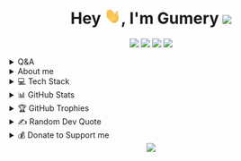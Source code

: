 <p align="center">
  <h1 align="center"> Hey <img src="https://github.com/elhakimyasya/elhakimyasya/blob/master/assets/Hi.gif" width="29" height="29" />, I'm Gumery <img src="https://komarev.com/ghpvc/?username=gunnery34&label=Visitors+Count&color=brightgreen" /> </h1>
</p>
<p align="center">
  <a href="https://facebook.com/anievo.idn/"><img src="https://img.shields.io/badge/Facebook-%231877F2.svg?logo=Facebook&logoColor=white"></a>
  <a href="https://instagram.com/anievo.id/"><img src="https://img.shields.io/badge/Instagram-%23E4405F.svg?logo=Instagram&logoColor=white"></a>
  <a href="https://pinterest.com/anievoid/"><img src="https://img.shields.io/badge/Pinterest-%23E60023.svg?logo=Pinterest&logoColor=white"></a>
  <a href="https://twitter.com/AniEvoID/"><img src="https://img.shields.io/badge/Twitter-%231DA1F2.svg?logo=Twitter&logoColor=white"></a>
</p>


<details>
  <summary>Q&A</summary>
  <div align="center">
  
  Q | A
  --- | --- 
  **Favorite Theme**  | `Dark Mode: Monokai`
  **Editor**  | `Visual Studio Code`
  **Platforms I develop for** | `Web`
  **My Favorite Languages**  | `PHP, JS, Go, Dart`
  **My Favorite Framework**  | `Laravel, Codeigniter, Node.js, Svelte.js, Vue.js, Revel, Flutter`
  </div>
</details>


<details>
  <summary>About me</summary>
  <div align="center">
    🌱 I’m currently learning Web Development<br /><br />Previously, I worked for one of the Real Estate Companies in Indonesia and and Manufacture Companies in Indonesia. I always try and keep learning about new technologies because I want to know and curious about technology renewal.<br /><br />I am always passionate in working on any Project that I know will definitely help and impact the users of the program that I create. I also often make project simple because I want to know whether the program that I will create has a big impact in society or not.<br /><br />With great opportunities in technology makes me more excited in learning new things.
  </div>
</details>


<details>
  <summary>💻 Tech Stack</summary>
  <div align="center">
    <img src="https://img.shields.io/badge/dart-%230175C2.svg?style=for-the-badge&logo=dart&logoColor=white"> <img src="https://img.shields.io/badge/html5-%23E34F26.svg?style=for-the-badge&logo=html5&logoColor=white"> <img src="https://img.shields.io/badge/javascript-%23323330.svg?style=for-the-badge&logo=javascript&logoColor=%23F7DF1E"> <img src="https://img.shields.io/badge/php-%23777BB4.svg?style=for-the-badge&logo=php&logoColor=white"> <img src="https://img.shields.io/badge/DigitalOcean-%230167ff.svg?style=for-the-badge&logo=digitalOcean&logoColor=white"> <img src="https://img.shields.io/badge/vercel-%23000000.svg?style=for-the-badge&logo=vercel&logoColor=white"> <img src="https://img.shields.io/badge/Cloudflare-F38020?style=for-the-badge&logo=Cloudflare&logoColor=whit"> <img src="https://img.shields.io/badge/bootstrap-%23563D7C.svg?style=for-the-badge&logo=bootstrap&logoColor=white"> <img src="https://img.shields.io/badge/chart.js-F5788D.svg?style=for-the-badge&logo=chart.js&logoColor=white"> <img src="https://img.shields.io/badge/CodeIgniter-%23EF4223.svg?style=for-the-badge&logo=codeIgniter&logoColor=white"> <img src="https://img.shields.io/badge/Flutter-%2302569B.svg?style=for-the-badge&logo=Flutter&logoColor=white"> <img src="https://img.shields.io/badge/Gatsby-%23663399.svg?style=for-the-badge&logo=gatsby&logoColor=white"> <img src="https://img.shields.io/badge/jquery-%230769AD.svg?style=for-the-badge&logo=jquery&logoColor=white"> <img src="https://img.shields.io/badge/laravel-%23FF2D20.svg?style=for-the-badge&logo=laravel&logoColor=white"> <img src="https://img.shields.io/badge/JWT-black?style=for-the-badge&logo=JSON%20web%20tokens"> <img src="https://img.shields.io/badge/NPM-%23000000.svg?style=for-the-badge&logo=npm&logoColor=white"> <img src="https://img.shields.io/badge/node.js-6DA55F?style=for-the-badge&logo=node.js&logoColor=white"> <img src="https://img.shields.io/badge/vuejs-%2335495e.svg?style=for-the-badge&logo=vuedotjs&logoColor=%234FC08D"> <img src="https://img.shields.io/badge/tailwindcss-%2338B2AC.svg?style=for-the-badge&logo=tailwind-css&logoColor=white"> <img src="https://img.shields.io/badge/svelte-%23f1413d.svg?style=for-the-badge&logo=svelte&logoColor=white"> <img src="https://img.shields.io/badge/yarn-%232C8EBB.svg?style=for-the-badge&logo=yarn&logoColor=white"> <img src="https://img.shields.io/badge/apache-%23D42029.svg?style=for-the-badge&logo=apache&logoColor=white"> <img src="https://img.shields.io/badge/nginx-%23009639.svg?style=for-the-badge&logo=nginx&logoColor=white"> <img src="https://img.shields.io/badge/cassandra-%231287B1.svg?style=for-the-badge&logo=apache-cassandra&logoColor=white"> <img src="https://img.shields.io/badge/mysql-%2300f.svg?style=for-the-badge&logo=mysql&logoColor=white"> <img src="https://img.shields.io/badge/MariaDB-003545?style=for-the-badge&logo=mariadb&logoColor=white"> <img src="https://img.shields.io/badge/redis-%23DD0031.svg?style=for-the-badge&logo=redis&logoColor=white"> <img src="https://img.shields.io/badge/MongoDB-%234ea94b.svg?style=for-the-badge&logo=mongodb&logoColor=white"> <img src="https://img.shields.io/badge/sqlite-%2307405e.svg?style=for-the-badge&logo=sqlite&logoColor=white"> <img src="https://img.shields.io/badge/Supabase-3ECF8E?style=for-the-badge&logo=supabase&logoColor=white"> <img src="https://img.shields.io/badge/Microsoft%20SQL%20Sever-CC2927?style=for-the-badge&logo=microsoft%20sql%20server&logoColor=white"> <img src="https://img.shields.io/badge/adobephotoshop-%2331A8FF.svg?style=for-the-badge&logo=adobephotoshop&logoColor=white"> <img src="https://img.shields.io/badge/figma-%23F24E1E.svg?style=for-the-badge&logo=figma&logoColor=white"> <img src="https://img.shields.io/badge/Canva-%2300C4CC.svg?style=for-the-badge&logo=Canva&logoColor=white"> <img src="https://img.shields.io/badge/Notion-%23000000.svg?style=for-the-badge&logo=notion&logoColor=white"> <img src="https://img.shields.io/badge/Portfolio-%23000000.svg?style=for-the-badge&logo=firefox&logoColor=#FF7139"> <img src="https://img.shields.io/badge/Postman-FF6C37?style=for-the-badge&logo=postman&logoColor=white"> <img src="https://img.shields.io/badge/Babel-F9DC3e?style=for-the-badge&logo=babel&logoColor=black"> <img src="https://img.shields.io/badge/jira-%230A0FFF.svg?style=for-the-badge&logo=jira&logoColor=white">
  </div>
</details>


<details>
  <summary>📊 GitHub Stats</summary>
<p align="center">
  <a href="#" title="Stats">
    <img height=175 align="center" src="https://github-readme-stats.vercel.app/api?username=gunnery34&show_icons=true&include_all_commits=true">
  </a>
  <a href="#" title="Stats">
    <img height=175 align="center" src="https://github-readme-stats.vercel.app/api/top-langs/?username=gunnery34&layout=compact" />
  </a>
</p>

<p align="center">
  <a href="#" title="Stats">
    <img height=175 align="center" src="https://github-readme-streak-stats.herokuapp.com?user=gunnery34" />
  </a>
</p>
</details>


<details>
  <summary>🏆 GitHub Trophies</summary>
  <div align="center">
    <img src="https://github-profile-trophy.vercel.app/?username=gunnery34&theme=juicyfresh&no-frame=false&no-bg=false&margin-w=4" />
  </div>
</details>

<details>
  <summary>✍️ Random Dev Quote</summary>
  <div align="center">
    <img src="https://quotes-github-readme.vercel.app/api?type=horizontal&theme=radical" />
  </div>
</details>


<details>
  <summary>💰 Donate to Support me</summary>
  <div align="center">
    <a href="https://paypal.me/anievoid">
      <img src="https://img.shields.io/badge/PayPal-00457C?style=for-the-badge&logo=paypal&logoColor=white" />
    </a>
  </div>
</details>


<div align="center">
  <img src="https://spotify-github-profile.vercel.app/api/view.svg?uid=31er56s4o3r4c47cr4e66lanong4&redirect=true][https://spotify-github-profile.vercel.app/api/view.svg?uid=31er56s4o3r4c47cr4e66lanong4&cover_image=true&theme=novatorem&show_offline=true&background_color=121212&bar_color=53b14f&bar_color_cover=false" />
</div>

<!-- Proudly created with GPRM ( https://gprm.itsvg.in ) -->
